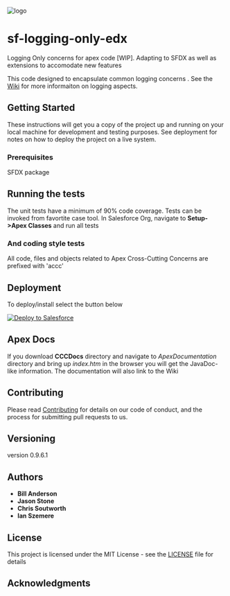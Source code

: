 
![logo](https://github.com/bjanderson70/sf-logging-only-edx/blob/master/imgs/LoggingOnly.png)
# sf-logging-only-edx
Logging Only concerns for apex code [WIP]. Adapting to SFDX as well as extensions to accomodate new features

This code designed to encapsulate common logging concerns . See the [Wiki](https://github.com/bjanderson70/sf-logging-only-edx/wiki) for more informaiton on logging aspects.

## Getting Started

These instructions will get you a copy of the project up and running on your local machine for development and testing purposes. 
See deployment for notes on how to deploy the project on a live system.

### Prerequisites

SFDX package

## Running the tests

The unit tests have a minimum of 90% code coverage. Tests can be invoked from favortite case tool.
In Salesforce Org, navigate to **Setup->Apex Classes** and run all tests

### And coding style tests

All code, files and objects related to Apex Cross-Cutting Concerns are prefixed with 'accc'

## Deployment

To deploy/install select the button below

<a href="https://githubsfdeploy.herokuapp.com/app/githubdeploy/bjanderson70/sf-logging-only-edx">
  <img alt="Deploy to Salesforce"
       src="imgs/deploy_to_sf.png">
</a>

## Apex Docs
If you download **CCCDocs** directory and navigate to _ApexDocumentation_ directory and bring up _index.htm_ in the browser you will get the JavaDoc-like information. The documentation will also link to the Wiki

## Contributing

Please read [Contributing](Contributing) for details on our code of conduct, and the process for submitting pull requests to us.

## Versioning

version 0.9.6.1

## Authors

* **Bill Anderson** 
* **Jason Stone**
* **Chris Soutworth**
* **Ian Szemere**

## License

This project is licensed under the MIT License - see the [LICENSE](LICENSE) file for details

## Acknowledgments



